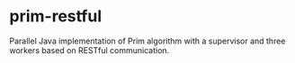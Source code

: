 # prim-restful
Parallel Java implementation of Prim algorithm with a supervisor and three workers based on RESTful communication.
